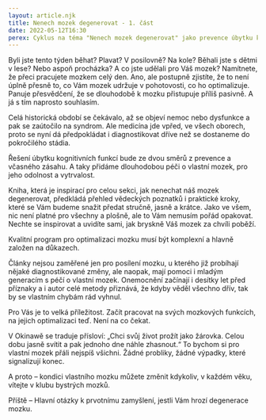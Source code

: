 ```yaml
---
layout: article.njk
title: Nenech mozek degenerovat - 1. část
date: 2022-05-12T16:30
perex: Cyklus na téma "Nenech mozek degenerovat" jako prevence úbytku kognitivních funkcí mozku
---
```

Byli jste tento týden běhat? Plavat? V posilovně? Na kole? Běhali jste s dětmi v lese? Nebo aspoň procházka? A co jste udělali pro Váš mozek? Namítnete, že přeci pracujete mozkem celý den. Ano, ale postupně zjistíte, že to není úplně přesně to, co Vám mozek udržuje v pohotovosti, co ho optimalizuje. Panuje přesvědčení, že se dlouhodobě k mozku přistupuje příliš pasivně. A já s tím naprosto souhlasím.

Celá historická období se čekávalo, až se objeví nemoc nebo dysfunkce a pak se zaútočilo na syndrom. Ale medicína jde vpřed, ve všech oborech, proto se nyní dá předpokládat i diagnostikovat dříve než se dostaneme do pokročilého stádia.

Řešení úbytku kognitivních funkcí bude ze dvou směrů z prevence a včasného zásahu.  A taky přidáme dlouhodobou péči o vlastní mozek, pro jeho odolnost a vytrvalost.

Kniha, která je inspirací pro celou sekci, jak nenechat náš mozek degenerovat, předkládá přehled vědeckých poznatků i praktické kroky, které se Vám budeme snažit předat stručně, jasně a krátce. Jako ve všem, nic není platné pro všechny a plošně, ale to Vám nemusím pořád opakovat. Nechte se inspirovat a uvidíte sami, jak bryskně Váš mozek za chvíli poběží.

Kvalitní program pro optimalizaci mozku musí být komplexní a hlavně založen na důkazech.

Články nejsou zaměřené jen pro posílení mozku, u kterého již probíhají nějaké diagnostikované změny, ale naopak, mají pomoci i mladým generacím s péčí o vlastní mozek. Onemocnění začínají i desítky let před příznaky a i autor celé metody přiznává, že kdyby věděl všechno dřív, tak by se vlastním chybám rád vyhnul.

Pro Vás je to velká příležitost. Začít pracovat na svých mozkových funkcích, na jejich optimalizaci teď. Není na co čekat.

V Okinawě se traduje přísloví: „Chci svůj život prožít jako žárovka. Celou dobu jasně svítit a pak jednoho dne náhle zhasnout.“ To bychom si pro vlastní mozek přáli nejspíš všichni. Žádné probliky, žádné výpadky, které signalizují konec.

A proto – kondici vlastního mozku můžete změnit kdykoliv, v každém věku, vítejte v klubu bystrých mozků.

 Příště – Hlavní otázky k prvotnímu zamyšlení, jestli Vám hrozí degenerace mozku.